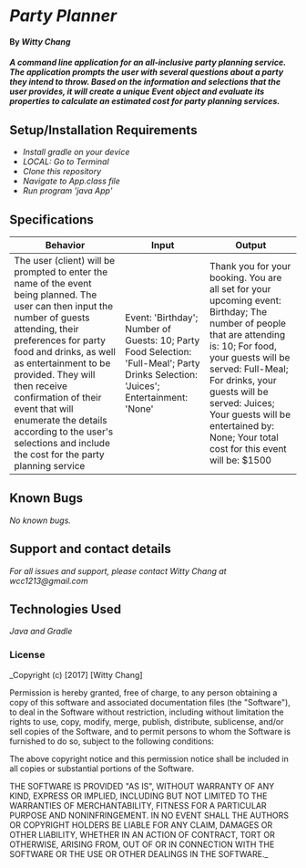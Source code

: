 # _Party Planner_
#### By _**Witty Chang**_


#### _A command line application for an all-inclusive party planning service. The application prompts the user with several questions about a party they intend to throw. Based on the information and selections that the user provides, it will create a unique Event object and evaluate its properties to calculate an estimated cost for party planning services._


## Setup/Installation Requirements
* _Install gradle on your device_
* _LOCAL: Go to Terminal_
* _Clone this repository_
* _Navigate to App.class file_
* _Run program 'java App'_


## Specifications
|Behavior|Input|Output|
|---|---|---|
|The user (client) will be prompted to enter the name of the event being planned. The user can then input the number of guests attending, their preferences for party food and drinks, as well as entertainment to be provided. They will then receive confirmation of their event that will enumerate the details according to the user's selections and include the cost for the party planning service|Event: 'Birthday'; Number of Guests: 10; Party Food Selection: 'Full-Meal'; Party Drinks Selection: 'Juices'; Entertainment: 'None'|Thank you for your booking. You are all set for your upcoming event: Birthday; The number of people that are attending is: 10; For food, your guests will be served: Full-Meal; For drinks, your guests will be served: Juices; Your guests will be entertained by: None; Your total cost for this event will be: $1500|


## Known Bugs
_No known bugs._


## Support and contact details
_For all issues and support, please contact Witty Chang at wcc1213@gmail.com_


## Technologies Used
_Java and Gradle_


### License

_Copyright (c) [2017] [Witty Chang]

Permission is hereby granted, free of charge, to any person obtaining a copy
of this software and associated documentation files (the "Software"), to deal
in the Software without restriction, including without limitation the rights
to use, copy, modify, merge, publish, distribute, sublicense, and/or sell
copies of the Software, and to permit persons to whom the Software is
furnished to do so, subject to the following conditions:

The above copyright notice and this permission notice shall be included in all
copies or substantial portions of the Software.

THE SOFTWARE IS PROVIDED "AS IS", WITHOUT WARRANTY OF ANY KIND, EXPRESS OR
IMPLIED, INCLUDING BUT NOT LIMITED TO THE WARRANTIES OF MERCHANTABILITY,
FITNESS FOR A PARTICULAR PURPOSE AND NONINFRINGEMENT. IN NO EVENT SHALL THE
AUTHORS OR COPYRIGHT HOLDERS BE LIABLE FOR ANY CLAIM, DAMAGES OR OTHER
LIABILITY, WHETHER IN AN ACTION OF CONTRACT, TORT OR OTHERWISE, ARISING FROM,
OUT OF OR IN CONNECTION WITH THE SOFTWARE OR THE USE OR OTHER DEALINGS IN THE
SOFTWARE._
